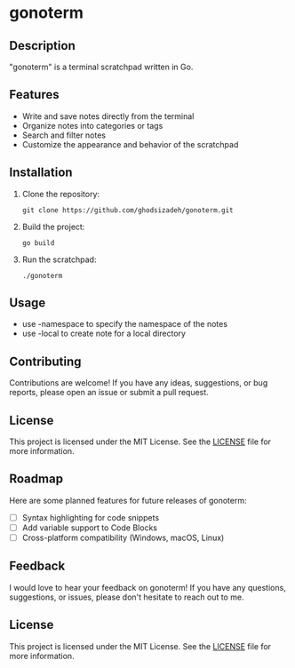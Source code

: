 # gonoterm

## Description
"gonoterm" is a terminal scratchpad written in Go.

## Features
- Write and save notes directly from the terminal
- Organize notes into categories or tags
- Search and filter notes
- Customize the appearance and behavior of the scratchpad

## Installation
1. Clone the repository:
    ```shell
    git clone https://github.com/ghodsizadeh/gonoterm.git
    ```

2. Build the project:
    ```shell
    go build
    ```

3. Run the scratchpad:
    ```shell
    ./gonoterm
    ```

## Usage
- use -namespace to specify the namespace of the notes  
- use -local to create note for a local directory


## Contributing
Contributions are welcome! If you have any ideas, suggestions, or bug reports, please open an issue or submit a pull request.

## License
This project is licensed under the MIT License. See the [LICENSE](LICENSE) file for more information.
## Roadmap
Here are some planned features for future releases of gonoterm:

- [ ] Syntax highlighting for code snippets
- [ ] Add variable support to Code Blocks
- [ ] Cross-platform compatibility (Windows, macOS, Linux)

## Feedback
I would love to hear your feedback on gonoterm! If you have any questions, suggestions, or issues, please don't hesitate to reach out to me.

## License
This project is licensed under the MIT License. See the [LICENSE](LICENSE) file for more information.